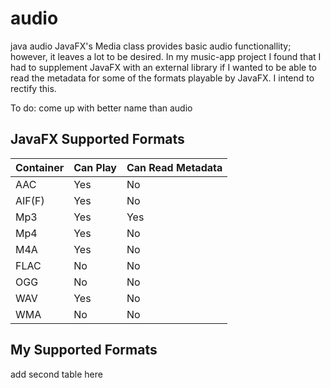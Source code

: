 # audio
java audio
JavaFX's Media class provides basic audio functionallity; however, it leaves a lot to be desired. In my music-app project I found that I had to supplement JavaFX with an external library if I wanted to be able to read the metadata for some of the formats playable by JavaFX. I intend to rectify this.

To do: come up with better name than audio

## JavaFX Supported Formats
| Container | Can Play | Can Read Metadata |
| :- | :- | :- |
| AAC | Yes | No |
| AIF(F) | Yes | No |
| Mp3 | Yes | Yes |
| Mp4 | Yes | No |
| M4A | Yes | No |
| FLAC | No | No |
| OGG| No | No |
| WAV | Yes | No |
| WMA | No | No |

## My Supported Formats
add second table here
